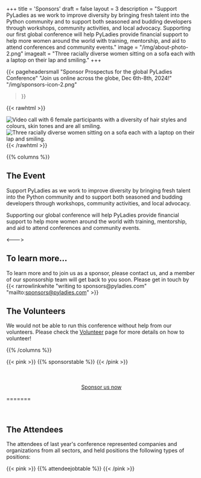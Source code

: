 +++
title = 'Sponsors'
draft = false
layout = 3
description = "Support PyLadies as we work to improve diversity by bringing fresh talent into the Python community and to support both seasoned and budding developers through workshops, community activities, and local advocacy. Supporting our first global conference will help PyLadies provide financial support to help more women around the world with training, mentorship, and aid to attend conferences and community events."
image = "/img/about-photo-2.png" 
imagealt = "Three racially diverse women sitting on a sofa each with a laptop on their lap and smiling."
+++

{{< pageheadersmall
  "Sponsor Prospectus for the global PyLadies Conference"
  "Join us online across the globe, Dec 6th-8th, 2024!"
  "/img/sponsors-icon-2.png"
  >}}

{{< rawhtml >}}
<div class="d-md-flex flex-md-equal w-100">
  <div class="bg-white overflow-hidden">
    <img class="w-100" src="/img/about-photo-1.png" alt="Video call with 6 female participants with
    a diversity of hair styles and colours, skin tones and are all smiling."/>
  </div>
  <div class="bg-white overflow-hidden">
    <img class="w-100" src="/img/about-photo-2.png" alt="Three racially diverse women sitting on a sofa each with a
    laptop on their lap and smiling." />
  </div>
</div>
{{< /rawhtml >}}

{{% columns %}}

## The Event

Support PyLadies as we work to improve diversity by bringing fresh talent into
the Python community and to support both seasoned and budding developers
through workshops, community activities, and local advocacy.

Supporting our global conference will help PyLadies provide financial
support to help more women around the world with training, mentorship, and aid
to attend conferences and community events.

<--->

## To learn more...

To learn more and to join us as a sponsor, please contact us, and a member of our
sponsorship team will get back to you soon.
Please get in touch by {{< rarrowlinkwhite "writing to sponsors\@pyladies.com" "mailto:sponsors@pyladies.com" >}}

## The Volunteers

We would not be able to run this conference without help from our volunteers.
Please check the <a href="/volunteer" class="alt-link">Volunteer</a> page for
more details on how to volunteer!

{{% /columns %}}

{{< pink >}}
{{% sponsorstable %}}
{{< /pink >}}

<p style="text-align: center; margin-top: 50px;">
<a style="width: 20rem;" class="btn btn-pink" href="mailto:sponsors@pyladies.com">Sponsor us now</a>
</p>

=======

&nbsp;


## The Attendees

The attendees of last year's conference represented companies and organizations
from all sectors, and held positions the following types of positions:

{{< pink >}}
{{% attendeejobtable %}}
{{< /pink >}}
